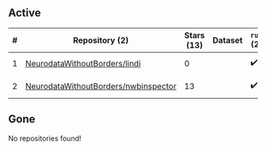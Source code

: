 ## Active
| # | Repository (2) | Stars (13) | Dataset | `run` (2) | `containers-run` | Last Modified |
| --- | --- | --- | --- | --- | --- | --- |
| 1 | [NeurodataWithoutBorders/lindi](https://github.com/NeurodataWithoutBorders/lindi) | 0 |  | :heavy_check_mark: |  | 2024-04-19 02:33:59+00:00 |
| 2 | [NeurodataWithoutBorders/nwbinspector](https://github.com/NeurodataWithoutBorders/nwbinspector) | 13 |  | :heavy_check_mark: |  | 2024-04-22 22:01:31+00:00 |

## Gone
No repositories found!
